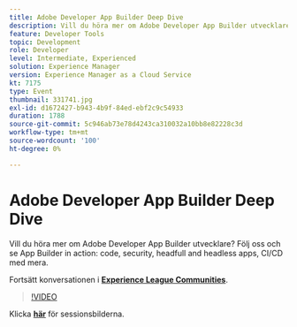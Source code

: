 ```yaml
---
title: Adobe Developer App Builder Deep Dive
description: Vill du höra mer om Adobe Developer App Builder utvecklare? Följ oss och se Adobe Developer App Builder in action - kod, säkerhet, headfull och headless-appar, CI/CD med mera. Den här sessionen skapades som en del av Adobe Developers Live Content Event.
feature: Developer Tools
topic: Development
role: Developer
level: Intermediate, Experienced
solution: Experience Manager
version: Experience Manager as a Cloud Service
kt: 7175
type: Event
thumbnail: 331741.jpg
exl-id: d1672427-b943-4b9f-84ed-ebf2c9c54933
duration: 1788
source-git-commit: 5c946ab73e78d4243ca310032a10bb8e82228c3d
workflow-type: tm+mt
source-wordcount: '100'
ht-degree: 0%

---
```


# Adobe Developer App Builder Deep Dive

Vill du höra mer om Adobe Developer App Builder utvecklare? Följ oss och se App Builder in action: code, security, headfull and headless apps, CI/CD med mera.

Fortsätt konversationen i **[Experience League Communities](https://adobe.ly/36Yd3v6)**.

>[!VIDEO](https://video.tv.adobe.com/v/331741/?quality=12&learn=on&hidetitle=true)

Klicka **[här](/help/adobe-developers-live/assets/app-builder.pdf)** för sessionsbilderna.
